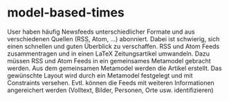 # model-based-times

User haben häufig Newsfeeds unterschiedlicher Formate und aus verschiedenen Quellen (RSS, Atom, …) abonniert. Dabei ist schwierig, sich einen schnellen und guten Überblick zu verschaffen. 
RSS und Atom Feeds zusammentragen und in einen  LaTeX Zeitungsartikel umwandeln. Dazu müssen RSS und Atom Feeds in ein gemeinsames Metamodel gebracht werden. Aus dem gemeinsamen Metamodel werden die Artikel erstellt. Das gewünschte Layout wird durch ein Metamodel festgelegt und mit Constraints versehen. Evtl. können die Feeds mit weiteren Informationen angereichert werden (Volltext, Bilder, Personen, Orte usw. identifizieren)
